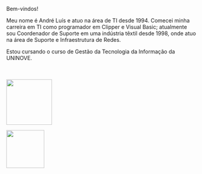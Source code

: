 <!--
### Hi there 👋

**andreluis77/andreluis77** is a ✨ _special_ ✨ repository because its `README.md` (this file) appears on your GitHub profile.

Here are some ideas to get you started:

- 🔭 I’m currently working on ...
- 🌱 I’m currently learning ...
- 👯 I’m looking to collaborate on ...
- 🤔 I’m looking for help with ...
- 💬 Ask me about ...
- 📫 How to reach me: ...
- 😄 Pronouns: ...
- ⚡ Fun fact: ...
-->

Bem-vindos!

Meu nome é André Luís e atuo na área de TI desde 1994. Comecei minha carreira em TI como programador em Clipper e Visual Basic; atualmente sou Coordenador de Suporte em uma indústria têxtil desde 1998, onde atuo na área de Suporte e Infraestrutura de Redes.

Estou cursando o curso de Gestão da Tecnologia da Informação da UNINOVE.
<br><br><br>
<!-- GITHUB STATUS -->
<img height="120em" src="https://github-readme-stats.vercel.app/api?username=andreluis77&show_icons=true&theme=tokyonight&include_all_commits=true&count_private=true"/>
<p>
<img height="100em" src="https://github-readme-stats.vercel.app/api/top-langs/?username=andreluis77&layout=compact&langs_count=7&theme=tokyonight"/>
<!-- TEMAS: dark, radical, merko, gruvbox, tokyonight, onedark, cobalt, synthwave, highcontrast, dracula -->
<br>
<!-- REDES SOCIAIS 
<div align="center">
  <a href="https://www.youtube.com/tecnologiaemvideo" target="_blank"><img src="https://img.shields.io/badge/YouTube-FF0000?style=for-the-badge&logo=youtube&logoColor=white" target="_blank"></a>
  <a href="https://instagram.com/gustac" target="_blank"><img src="https://img.shields.io/badge/-Instagram-%23E4405F?style=for-the-badge&logo=instagram&logoColor=white" target="_blank"></a>
  <a href="https://www.linkedin.com/in/gustavoabreucaetano/" target="_blank"><img src="https://img.shields.io/badge/-LinkedIn-%230077B5?style=for-the-badge&logo=linkedin&logoColor=white" target="_blank"></a>  
  
![]https://visitor-badge.glitch.me/badge?page_id=andreluis77
</div>
-->

